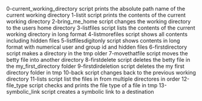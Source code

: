 0-current_working_directory script prints the absolute path name of the current working directory
1-listit script prints the contents of the current working directory
2-bring_me_home script changes the working directory to the users home directory
3-listfiles script lists the contents of the current working directory in long format
4-listmorefiles script shows all contents including hidden files
5-listfilesdigitonly script shows contents in long format with numerical user and group id and hidden files
6-firstdirectory script makes a directory in the tmp older
7-movethatfile script moves the betty file into another directory
8-firstdelete script deletes the betty file in the my_first_directory folder
9-firstdirdeletion script deletes the my first directory folder in tmp
10-back script changes back to the previous working directory
11-lists script list the files in from multiple directores in order
12-file_type script checks and prints the file type of a file in tmp
13-symbolic_link script creates a symbolic link to a destination
